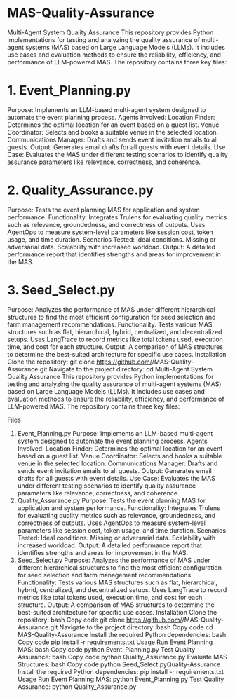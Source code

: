 # MAS-Quality-Assurance
Multi-Agent System Quality Assurance
This repository provides Python implementations for testing and analyzing the quality assurance of multi-agent systems (MAS) based on Large Language Models (LLMs). It includes use cases and evaluation methods to ensure the reliability, efficiency, and performance of LLM-powered MAS. The repository contains three key files:

# 1. Event_Planning.py
Purpose: Implements an LLM-based multi-agent system designed to automate the event planning process.
Agents Involved:
Location Finder: Determines the optimal location for an event based on a guest list.
Venue Coordinator: Selects and books a suitable venue in the selected location.
Communications Manager: Drafts and sends event invitation emails to all guests.
Output: Generates email drafts for all guests with event details.
Use Case: Evaluates the MAS under different testing scenarios to identify quality assurance parameters like relevance, correctness, and coherence.
# 2. Quality_Assurance.py
Purpose: Tests the event planning MAS for application and system performance.
Functionality:
Integrates Trulens for evaluating quality metrics such as relevance, groundedness, and correctness of outputs.
Uses AgentOps to measure system-level parameters like session cost, token usage, and time duration.
Scenarios Tested:
Ideal conditions.
Missing or adversarial data.
Scalability with increased workload.
Output: A detailed performance report that identifies strengths and areas for improvement in the MAS.
# 3. Seed_Select.py
Purpose: Analyzes the performance of MAS under different hierarchical structures to find the most efficient configuration for seed selection and farm management recommendations.
Functionality:
Tests various MAS structures such as flat, hierarchical, hybrid, centralized, and decentralized setups.
Uses LangTrace to record metrics like total tokens used, execution time, and cost for each structure.
Output: A comparison of MAS structures to determine the best-suited architecture for specific use cases.
Installation
Clone the repository:
git clone https://github.com/<your-username>/MAS-Quality-Assurance.git
Navigate to the project directory:
cd Multi-Agent System Quality Assurance
This repository provides Python implementations for testing and analyzing the quality assurance of multi-agent systems (MAS) based on Large Language Models (LLMs). It includes use cases and evaluation methods to ensure the reliability, efficiency, and performance of LLM-powered MAS. The repository contains three key files:

Files
1. Event_Planning.py
Purpose: Implements an LLM-based multi-agent system designed to automate the event planning process.
Agents Involved:
Location Finder: Determines the optimal location for an event based on a guest list.
Venue Coordinator: Selects and books a suitable venue in the selected location.
Communications Manager: Drafts and sends event invitation emails to all guests.
Output: Generates email drafts for all guests with event details.
Use Case: Evaluates the MAS under different testing scenarios to identify quality assurance parameters like relevance, correctness, and coherence.
2. Quality_Assurance.py
Purpose: Tests the event planning MAS for application and system performance.
Functionality:
Integrates Trulens for evaluating quality metrics such as relevance, groundedness, and correctness of outputs.
Uses AgentOps to measure system-level parameters like session cost, token usage, and time duration.
Scenarios Tested:
Ideal conditions.
Missing or adversarial data.
Scalability with increased workload.
Output: A detailed performance report that identifies strengths and areas for improvement in the MAS.
3. Seed_Select.py
Purpose: Analyzes the performance of MAS under different hierarchical structures to find the most efficient configuration for seed selection and farm management recommendations.
Functionality:
Tests various MAS structures such as flat, hierarchical, hybrid, centralized, and decentralized setups.
Uses LangTrace to record metrics like total tokens used, execution time, and cost for each structure.
Output: A comparison of MAS structures to determine the best-suited architecture for specific use cases.
Installation
Clone the repository:
bash
Copy code
git clone https://github.com/<your-username>/MAS-Quality-Assurance.git
Navigate to the project directory:
bash
Copy code
cd MAS-Quality-Assurance
Install the required Python dependencies:
bash
Copy code
pip install -r requirements.txt
Usage
Run Event Planning MAS:
bash
Copy code
python Event_Planning.py
Test Quality Assurance:
bash
Copy code
python Quality_Assurance.py
Evaluate MAS Structures:
bash
Copy code
python Seed_Select.pyQuality-Assurance
Install the required Python dependencies:
pip install -r requirements.txt
Usage
Run Event Planning MAS:
python Event_Planning.py
Test Quality Assurance:
python Quality_Assurance.py
